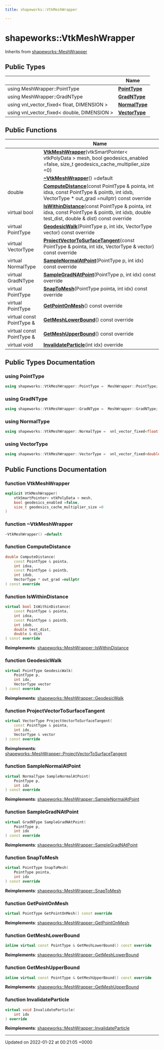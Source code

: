 ```yaml
---
title: shapeworks::VtkMeshWrapper

---
```


# shapeworks::VtkMeshWrapper





Inherits from [shapeworks::MeshWrapper](../Classes/classshapeworks_1_1MeshWrapper.md)

## Public Types

|                | Name           |
| -------------- | -------------- |
| using MeshWrapper::PointType | **[PointType](../Classes/classshapeworks_1_1VtkMeshWrapper.md#using-pointtype)**  |
| using MeshWrapper::GradNType | **[GradNType](../Classes/classshapeworks_1_1VtkMeshWrapper.md#using-gradntype)**  |
| using vnl_vector_fixed< float, DIMENSION > | **[NormalType](../Classes/classshapeworks_1_1VtkMeshWrapper.md#using-normaltype)**  |
| using vnl_vector_fixed< double, DIMENSION > | **[VectorType](../Classes/classshapeworks_1_1VtkMeshWrapper.md#using-vectortype)**  |

## Public Functions

|                | Name           |
| -------------- | -------------- |
| | **[VtkMeshWrapper](../Classes/classshapeworks_1_1VtkMeshWrapper.md#function-vtkmeshwrapper)**(vtkSmartPointer< vtkPolyData > mesh, bool geodesics_enabled =false, size_t geodesics_cache_multiplier_size =0) |
| | **[~VtkMeshWrapper](../Classes/classshapeworks_1_1VtkMeshWrapper.md#function-~vtkmeshwrapper)**() =default |
| double | **[ComputeDistance](../Classes/classshapeworks_1_1VtkMeshWrapper.md#function-computedistance)**(const PointType & pointa, int idxa, const PointType & pointb, int idxb, VectorType * out_grad =nullptr) const override |
| virtual bool | **[IsWithinDistance](../Classes/classshapeworks_1_1VtkMeshWrapper.md#function-iswithindistance)**(const PointType & pointa, int idxa, const PointType & pointb, int idxb, double test_dist, double & dist) const override |
| virtual PointType | **[GeodesicWalk](../Classes/classshapeworks_1_1VtkMeshWrapper.md#function-geodesicwalk)**(PointType p, int idx, VectorType vector) const override |
| virtual VectorType | **[ProjectVectorToSurfaceTangent](../Classes/classshapeworks_1_1VtkMeshWrapper.md#function-projectvectortosurfacetangent)**(const PointType & pointa, int idx, VectorType & vector) const override |
| virtual NormalType | **[SampleNormalAtPoint](../Classes/classshapeworks_1_1VtkMeshWrapper.md#function-samplenormalatpoint)**(PointType p, int idx) const override |
| virtual GradNType | **[SampleGradNAtPoint](../Classes/classshapeworks_1_1VtkMeshWrapper.md#function-samplegradnatpoint)**(PointType p, int idx) const override |
| virtual PointType | **[SnapToMesh](../Classes/classshapeworks_1_1VtkMeshWrapper.md#function-snaptomesh)**(PointType pointa, int idx) const override |
| virtual PointType | **[GetPointOnMesh](../Classes/classshapeworks_1_1VtkMeshWrapper.md#function-getpointonmesh)**() const override |
| virtual const PointType & | **[GetMeshLowerBound](../Classes/classshapeworks_1_1VtkMeshWrapper.md#function-getmeshlowerbound)**() const override |
| virtual const PointType & | **[GetMeshUpperBound](../Classes/classshapeworks_1_1VtkMeshWrapper.md#function-getmeshupperbound)**() const override |
| virtual void | **[InvalidateParticle](../Classes/classshapeworks_1_1VtkMeshWrapper.md#function-invalidateparticle)**(int idx) override |

## Public Types Documentation

### using PointType

```cpp
using shapeworks::VtkMeshWrapper::PointType =  MeshWrapper::PointType;
```


### using GradNType

```cpp
using shapeworks::VtkMeshWrapper::GradNType =  MeshWrapper::GradNType;
```


### using NormalType

```cpp
using shapeworks::VtkMeshWrapper::NormalType =  vnl_vector_fixed<float, DIMENSION>;
```


### using VectorType

```cpp
using shapeworks::VtkMeshWrapper::VectorType =  vnl_vector_fixed<double, DIMENSION>;
```


## Public Functions Documentation

### function VtkMeshWrapper

```cpp
explicit VtkMeshWrapper(
    vtkSmartPointer< vtkPolyData > mesh,
    bool geodesics_enabled =false,
    size_t geodesics_cache_multiplier_size =0
)
```


### function ~VtkMeshWrapper

```cpp
~VtkMeshWrapper() =default
```


### function ComputeDistance

```cpp
double ComputeDistance(
    const PointType & pointa,
    int idxa,
    const PointType & pointb,
    int idxb,
    VectorType * out_grad =nullptr
) const override
```


### function IsWithinDistance

```cpp
virtual bool IsWithinDistance(
    const PointType & pointa,
    int idxa,
    const PointType & pointb,
    int idxb,
    double test_dist,
    double & dist
) const override
```


**Reimplements**: [shapeworks::MeshWrapper::IsWithinDistance](../Classes/classshapeworks_1_1MeshWrapper.md#function-iswithindistance)


### function GeodesicWalk

```cpp
virtual PointType GeodesicWalk(
    PointType p,
    int idx,
    VectorType vector
) const override
```


**Reimplements**: [shapeworks::MeshWrapper::GeodesicWalk](../Classes/classshapeworks_1_1MeshWrapper.md#function-geodesicwalk)


### function ProjectVectorToSurfaceTangent

```cpp
virtual VectorType ProjectVectorToSurfaceTangent(
    const PointType & pointa,
    int idx,
    VectorType & vector
) const override
```


**Reimplements**: [shapeworks::MeshWrapper::ProjectVectorToSurfaceTangent](../Classes/classshapeworks_1_1MeshWrapper.md#function-projectvectortosurfacetangent)


### function SampleNormalAtPoint

```cpp
virtual NormalType SampleNormalAtPoint(
    PointType p,
    int idx
) const override
```


**Reimplements**: [shapeworks::MeshWrapper::SampleNormalAtPoint](../Classes/classshapeworks_1_1MeshWrapper.md#function-samplenormalatpoint)


### function SampleGradNAtPoint

```cpp
virtual GradNType SampleGradNAtPoint(
    PointType p,
    int idx
) const override
```


**Reimplements**: [shapeworks::MeshWrapper::SampleGradNAtPoint](../Classes/classshapeworks_1_1MeshWrapper.md#function-samplegradnatpoint)


### function SnapToMesh

```cpp
virtual PointType SnapToMesh(
    PointType pointa,
    int idx
) const override
```


**Reimplements**: [shapeworks::MeshWrapper::SnapToMesh](../Classes/classshapeworks_1_1MeshWrapper.md#function-snaptomesh)


### function GetPointOnMesh

```cpp
virtual PointType GetPointOnMesh() const override
```


**Reimplements**: [shapeworks::MeshWrapper::GetPointOnMesh](../Classes/classshapeworks_1_1MeshWrapper.md#function-getpointonmesh)


### function GetMeshLowerBound

```cpp
inline virtual const PointType & GetMeshLowerBound() const override
```


**Reimplements**: [shapeworks::MeshWrapper::GetMeshLowerBound](../Classes/classshapeworks_1_1MeshWrapper.md#function-getmeshlowerbound)


### function GetMeshUpperBound

```cpp
inline virtual const PointType & GetMeshUpperBound() const override
```


**Reimplements**: [shapeworks::MeshWrapper::GetMeshUpperBound](../Classes/classshapeworks_1_1MeshWrapper.md#function-getmeshupperbound)


### function InvalidateParticle

```cpp
virtual void InvalidateParticle(
    int idx
) override
```


**Reimplements**: [shapeworks::MeshWrapper::InvalidateParticle](../Classes/classshapeworks_1_1MeshWrapper.md#function-invalidateparticle)


-------------------------------

Updated on 2022-01-22 at 00:21:05 +0000